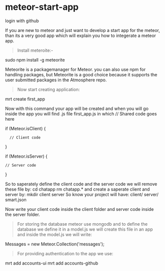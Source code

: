 meteor-start-app
================

login with github

If you are new to meteor and just want to develop a start app for the meteor, than its a very good app which will explain you how to integerate a meteor app.

> Install meteroite:- 

  sudo npm install -g meteorite

  Meteorite is a packagemanager for Meteor. you can also use npm for handling packages, but Meteorite is a good choice because it supports the user submitted packages in the Atmosphere repo.

> Now start creating application:

  mrt create first_app

Now with this command your app will be created and when you will go inside the app you will find .js file first_app.js in which 
  // Shared code goes here
  
  if (Meteor.isClient) {
  
      // Client code
      
  }
  
  if (Meteor.isServer) {
  
    // Server code
    
  }
  
So to saperately define the client code and the server code we will remove these file by:
  cd chatapp
  rm chatapp.*
and create a saperate client and server by: 
  mkdir client server
So know your project will have:
  client/
  server/
  smart.json
  
Now write your client code inside the client folder and server code inside the server folder.

> For storing the database meteor use mongodb and to define the database we define it in a model.js we will create this file in an app and inside the model.js we will write:

  Messages = new Meteor.Collection('messages');
  

> For providing authentication to the app we use: 

  mrt add accounts-ui
  mrt add accounts-github


